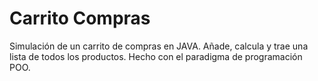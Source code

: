 
# Carrito Compras

Simulación de un carrito de compras en JAVA. Añade, calcula y trae una lista de todos los productos. Hecho con el paradigma de programación POO.
